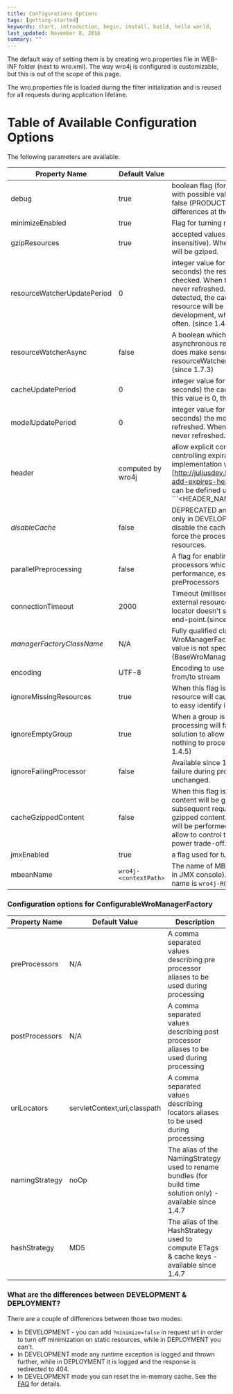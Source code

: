 ```yaml
---
title: Configurations Options
tags: [getting-started]
keywords: start, introduction, begin, install, build, hello world,
last_updated: November 8, 2016
summary: ""
---
```



The default way of setting them is by creating wro.properties file in WEB-INF folder (next to wro.xml).
The way wro4j is configured is customizable, but this is out of the scope of this page.

The wro.properties file is loaded during the filter initialization and is reused for all requests during application lifetime. 

# Table of Available Configuration Options

The following parameters are available:

| Property Name | Default Value | Description |
| --- | --- | --- |
| debug | true | boolean flag (former known as configuration), with possible values: true (DEVELOPMENT) or false (PRODUCTION). Find out more about differences at the bottom of this page |
| minimizeEnabled | true | Flag for turning minimization on/off. |
| gzipResources | true | accepted values are: true or false (case insensitive). When this flag is enabled response will be gziped. |
| resourceWatcherUpdatePeriod | 0 | integer value for specifying how often (in seconds) the resource changes should be checked. When this value is 0, the cache is never refreshed. When a resource change is detected, the cached group containing changed resource will be invalidated. This is useful during development, when resources are changed often. (since 1.4.8) |
| resourceWatcherAsync | false | A boolean which enables/disables asynchronous resource watcher. The true value does make sense when resourceWatcherUpdatePeriod is greater than 0. (since 1.7.3) |
| cacheUpdatePeriod | 0 | integer value for specifying how often (in seconds) the cache should be refreshed. When this value is 0, the cache is never refreshed.|
| modelUpdatePeriod | 0 |  integer value for specifying how often (in seconds) the model (wro.xml) should be refreshed. When this value is 0, the model is never refreshed. |
| header | computed by wro4j | allow explicit configuration of headers (for controlling expiration date, etc). The implementation was inspired from [http://juliusdev.blogspot.com/2008/06/tomcat-add-expires-header.html here]. The headers can be defined using this format: ```<HEADER_NAME1>: <VALUE1> | <HEADER_NAME2>: <VALUE2>``` Example: ```Expires: Thu, 15 Apr 2020 20:00:00 GMT | cache-control: public``` |
| _disableCache_ | false  | DEPRECATED and removed since 1.7.6. Used only in DEVELOPMENT mode and allows you to disable the cache, this way any request will force the processing of the model and resources. |
| parallelPreprocessing | false | A flag for enabling parallel execution of pre processors which may improve overall performance, especially when there are slow preProcessors |
| connectionTimeout | 2000 | Timeout (milliseconds) of the url connection for external resources. This is used to ensure that locator doesn't spend too much time on slow end-point.(since 1.4.5) |
| _managerFactoryClassName_ | N/A | Fully qualified class name of the {@link WroManagerFactory} implementation. When this value is not specified a default instance is used (BaseWroManagerFactory). |
| encoding | UTF-8 | Encoding to use when reading and writing bytes from/to stream |
| ignoreMissingResources | true | When this flag is disabled (false), any missing resource will cause an exception. This is useful to easy identify invalid resources. |
| ignoreEmptyGroup | true | When a group is empty and this flag is false, the processing will fail. This is useful for runtime solution to allow filter chaining when there is nothing to process for a given request. (since 1.4.5) |
| ignoreFailingProcessor | false | Available since 1.4.7. When this flag is true, any failure during processing will leave the content unchanged. |
| cacheGzippedContent | false | When this flag is enabled, the raw processed content will be gzipped only the first time and all subsequent requests will use the cached gzipped content. Otherwise, the gzip operation will be performed for each request. This flag allow to control the memory vs processing power trade-off. (since 1.4.4) | 
| jmxEnabled | true | a flag used for turning on/off JMX.|
| mbeanName | ```wro4j-<contextPath>``` | The name of MBean object (how it is displayed in JMX console). If _contextPath_ is empty, the name is ```wro4j-ROOT``` |

### Configuration options for ConfigurableWroManagerFactory 

| Property Name | Default Value | Description |
| --- | --- | --- |
| preProcessors | N/A | A comma separated values describing pre processor aliases to be used during processing |
| postProcessors | N/A | A comma separated values describing post processor aliases to be used during processing |
| uriLocators | servletContext,uri,classpath | A comma separated values describing locators aliases to be used during processing |
| namingStrategy | noOp | The alias of the NamingStrategy used to rename bundles (for build time solution only) - available since 1.4.7 |
| hashStrategy | MD5 | The alias of the HashStrategy used to compute ETags & cache keys - available since 1.4.7 |



### What are the differences between DEVELOPMENT & DEPLOYMENT? 
  There are a couple of differences between those two modes:
  
  * In DEVELOPMENT - you can add `?minimize=false` in request url in order to turn off minimization on static resources, while in DEPLOYMENT you can't. 
  * In DEVELOPMENT mode any runtime exception is logged and thrown further, while in DEPLOYMENT it is logged and the response is redirected to 404. 
  * In DEVELOPMENT mode you can reset the in-memory cache. See the [FAQ](FAQ.md#how-to-update-the-cache-at-runtime) for details.
